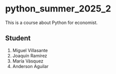 # python_summer_2025_2
This is a course about Python for economist.

## Student
1. Miguel Villasante
2. Joaquín Ramírez
3. María Vásquez
4. Anderson Aguilar
